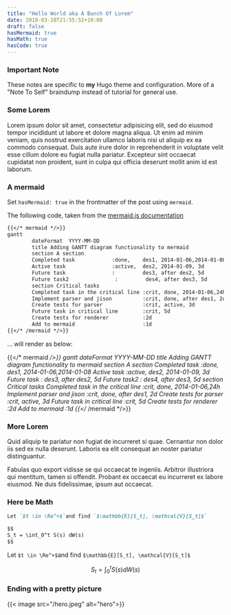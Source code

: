 ```yaml
---
title: "Hello World aka A Bunch Of Lorem"
date: 2018-03-28T21:55:52+10:00
draft: false
hasMermaid: true
hasMath: true
hasCode: true
---
```


### Important Note 

These notes are specific to **my** Hugo theme and configuration. More of a "Note To Self" braindump instead of tutorial for general use.

### Some Lorem

Lorem ipsum dolor sit amet, consectetur adipisicing elit, sed do eiusmod tempor incididunt ut labore et dolore magna aliqua. Ut enim ad minim veniam, quis nostrud exercitation ullamco laboris nisi ut aliquip ex ea commodo consequat. Duis aute irure dolor in reprehenderit in voluptate velit esse cillum dolore eu fugiat nulla pariatur. Excepteur sint occaecat cupidatat non proident, sunt in culpa qui officia deserunt mollit anim id est laborum.

<!--more-->

<i class="fab fa-github"></i>


### A mermaid

Set `hasMermaid: true` in the frontmatter of the post using `mermaid`.

The following code, taken from the [mermaid.js documentation](https://mermaidjs.github.io/) 
```markdown
{{</* mermaid */>}}
gantt
        dateFormat  YYYY-MM-DD
        title Adding GANTT diagram functionality to mermaid
        section A section
        Completed task            :done,    des1, 2014-01-06,2014-01-08
        Active task               :active,  des2, 2014-01-09, 3d
        Future task               :         des3, after des2, 5d
        Future task2               :         des4, after des3, 5d
        section Critical tasks
        Completed task in the critical line :crit, done, 2014-01-06,24h
        Implement parser and jison          :crit, done, after des1, 2d
        Create tests for parser             :crit, active, 3d
        Future task in critical line        :crit, 5d
        Create tests for renderer           :2d
        Add to mermaid                      :1d
{{</* /mermaid */>}}
```

... will render as below: 

{{</* mermaid */>}}
gantt
        dateFormat  YYYY-MM-DD
        title Adding GANTT diagram functionality to mermaid
        section A section
        Completed task            :done,    des1, 2014-01-06,2014-01-08
        Active task               :active,  des2, 2014-01-09, 3d
        Future task               :         des3, after des2, 5d
        Future task2               :         des4, after des3, 5d
        section Critical tasks
        Completed task in the critical line :crit, done, 2014-01-06,24h
        Implement parser and jison          :crit, done, after des1, 2d
        Create tests for parser             :crit, active, 3d
        Future task in critical line        :crit, 5d
        Create tests for renderer           :2d
        Add to mermaid                      :1d
{{</* /mermaid */>}}

### More Lorem 

Quid aliquip te pariatur non fugiat de incurreret si quae. Cernantur non dolor iis sed ex nulla deserunt. Laboris ea elit consequat an noster pariatur distinguantur. 

Fabulas quo export vidisse se qui occaecat te ingeniis. Arbitror illustriora qui mentitum, tamen si offendit. Probant ex occaecat eu incurreret ex labore eiusmod. Ne duis fidelissimae, ipsum aut occaecat.



### Here be Math

```markdown
Let `$t \in \Re^+$`and find `$\mathbb{E}[S_t], \mathcal{V}[S_t]$`

$$
S_t = \int_0^t S(s) dW(s)
$$
```

Let `$t \in \Re^+$`and find `$\mathbb{E}[S_t], \mathcal{V}[S_t]$`

$$
S_t = \int_0^t S(s) dW(s)
$$

### Ending with a pretty picture 

{{< image src="/hero.jpeg" alt="hero">}}